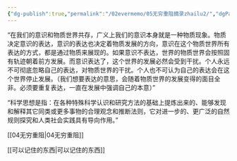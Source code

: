 ```yaml
---
{"dg-publish":true,"permalink":"/02evermemo/05无穷重阻摘录zhailu2/","dgPassFrontmatter":true}
---
```




“在我们的意识和物质世界共存，广义上我们的意识本身就是一种物质现象。物质决定意识的表达，意识的表达也决定着物质发展的方向，意识在这个物质世界所有表达的方式，都是通过物质来展现的。如果意识不表达，世界的物质世界会按照固有轨迹朝着前方发展。而意识表达了，这个世界的发展必然会受到干扰。个人永远不可彻底忽略自己的表达，对物质世界的干扰。个人也不可认为自己的表达会在这个世界停止发展。（我们想要表达的意思，会随着物质世界的发展变得的面目全非。必须要重复表达，一直在发展中强调自己的本意）” 


“科学思想是指：在各种特殊科学认识和研究方法的基础上提炼出来的、能够发现和解释其它同类或更多事物的合理观念和推断法则，它对进一步的、更广泛的自然规则探究和人类社会实践具有导向作用。”

[[04无穷重阻\|04无穷重阻]]


[[可以记住的东西\|可以记住的东西]]
